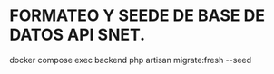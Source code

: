 # FORMATEO Y SEEDE DE BASE DE DATOS API SNET.

docker compose exec backend php artisan migrate:fresh --seed



